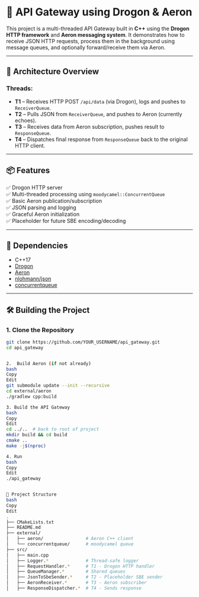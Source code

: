 # 🚀 API Gateway using Drogon & Aeron

This project is a multi-threaded API Gateway built in **C++** using the **Drogon HTTP framework** and **Aeron messaging system**. It demonstrates how to receive JSON HTTP requests, process them in the background using message queues, and optionally forward/receive them via Aeron.

---

## 🧩 Architecture Overview

### Threads:
- **T1** – Receives HTTP POST `/api/data` (via Drogon), logs and pushes to `ReceiverQueue`.
- **T2** – Pulls JSON from `ReceiverQueue`, and pushes to Aeron (currently echoes).
- **T3** – Receives data from Aeron subscription, pushes result to `ResponseQueue`.
- **T4** – Dispatches final response from `ResponseQueue` back to the original HTTP client.

---

## 📦 Features

✅ Drogon HTTP server  
✅ Multi-threaded processing using `moodycamel::ConcurrentQueue`  
✅ Basic Aeron publication/subscription  
✅ JSON parsing and logging  
✅ Graceful Aeron initialization  
✅ Placeholder for future SBE encoding/decoding

---

## 🔧 Dependencies

- C++17
- [Drogon](https://github.com/drogonframework/drogon)
- [Aeron](https://github.com/real-logic/aeron)
- [nlohmann/json](https://github.com/nlohmann/json)
- [concurrentqueue](https://github.com/cameron314/concurrentqueue)

---

## 🛠️ Building the Project

### 1. Clone the Repository
```bash
git clone https://github.com/YOUR_USERNAME/api_gateway.git
cd api_gateway


2.	Build Aeron (if not already)
bash
Copy
Edit
git submodule update --init --recursive
cd external/aeron
./gradlew cpp:build

3. Build the API Gateway
bash
Copy
Edit
cd ../..  # back to root of project
mkdir build && cd build
cmake ..
make -j$(nproc)

4. Run
bash
Copy
Edit
./api_gateway


📁 Project Structure
bash
Copy
Edit
.
├── CMakeLists.txt
├── README.md
├── external/
│   ├── aeron/                # Aeron C++ client
│   └── concurrentqueue/      # moodycamel queue
├── src/
│   ├── main.cpp
│   ├── Logger.*              # Thread-safe logger
│   ├── RequestHandler.*      # T1 - Drogon HTTP handler
│   ├── QueueManager.*        # Shared queues
│   ├── JsonToSbeSender.*     # T2 - Placeholder SBE sender
│   ├── AeronReceiver.*       # T3 - Aeron subscriber
│   ├── ResponseDispatcher.*  # T4 - Sends response

